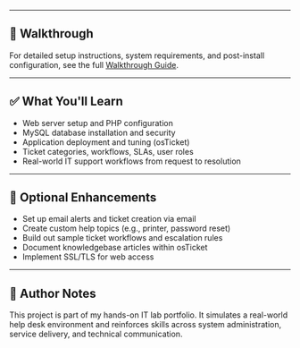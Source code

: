 
---

## 🚀 Walkthrough

For detailed setup instructions, system requirements, and post-install configuration, see the full [Walkthrough Guide](walkthrough.md).

---

## ✅ What You'll Learn

- Web server setup and PHP configuration
- MySQL database installation and security
- Application deployment and tuning (osTicket)
- Ticket categories, workflows, SLAs, user roles
- Real-world IT support workflows from request to resolution

---

## 📸 Optional Enhancements

- Set up email alerts and ticket creation via email
- Create custom help topics (e.g., printer, password reset)
- Build out sample ticket workflows and escalation rules
- Document knowledgebase articles within osTicket
- Implement SSL/TLS for web access

---

## 🧠 Author Notes

This project is part of my hands-on IT lab portfolio. It simulates a real-world help desk environment and reinforces skills across system administration, service delivery, and technical communication.
